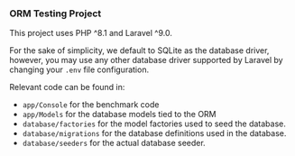### ORM Testing Project

This project uses PHP ^8.1 and Laravel ^9.0.

For the sake of simplicity, we default to SQLite as the database driver,
however, you may use any other database driver supported by Laravel by
changing your `.env` file configuration.

Relevant code can be found in:
 * `app/Console` for the benchmark code
 * `app/Models` for the database models tied to the ORM
 * `database/factories` for the model factories used to seed the database.
 * `database/migrations` for the database definitions used in the database.
 * `database/seeders` for the actual database seeder.
